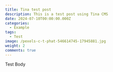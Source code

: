 ```yaml
---
title: Tina test post
description: This is a test post using Tina CMS
date: 2024-07-10T00:00:00.000Z
categories:
  - Example
tags:
  - Test
image: /pexels-c-t-phat-546614745-17945881.jpg
weight: 2
comments: true
---
```


Test Body
